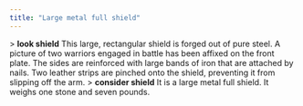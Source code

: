 ```yaml
---
title: "Large metal full shield"
---
```


\> **look shield**
This large, rectangular shield is forged out of pure steel. A picture of
two
warriors engaged in battle has been affixed on the front plate. The
sides are
reinforced with large bands of iron that are attached by nails. Two
leather
strips are pinched onto the shield, preventing it from slipping off the
arm.
\> **consider shield**
It is a large metal full shield. It weighs one stone and seven pounds.